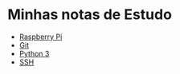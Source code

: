 # Minhas notas de Estudo

- [Raspberry Pi](./raspberryPi.md)
- [Git](./git.md)
- [Python 3](./python3.md)
- [SSH](./ssh.md)